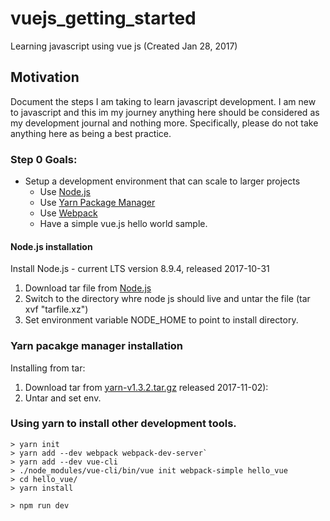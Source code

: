 # vuejs_getting_started
Learning javascript using vue js (Created Jan 28, 2017)

## Motivation

Document the steps I am taking to learn javascript development. I am new to javascript and this im my journey anything here 
should be considered as my development journal and nothing more. Specifically, please do not take anything here as being a 
best practice.  

### Step 0 Goals:

  * Setup a development environment that can scale to larger projects
    * Use [Node.js](https://nodejs.org/en/)
    * Use [Yarn Package Manager](https://yarnpkg.com/en/)
    * Use [Webpack](https://webpack.js.org/)
    * Have a simple vue.js hello world sample.
    
#### Node.js installation

Install Node.js - current LTS version 8.9.4, released 2017-10-31 
1) Download tar file from [Node.js](https://nodejs.org/en/)
2) Switch to the directory whre node js should live and untar the file (tar xvf "tarfile.xz")
3) Set environment variable NODE_HOME to point to install directory.

### Yarn pacakge manager installation

Installing from tar: 
1) Download tar from [yarn-v1.3.2.tar.gz](https://github.com/yarnpkg/yarn/releases/tag/v1.3.2) released 2017-11-02):
2) Untar and set env.

### Using yarn to install other development tools.

  ```
  > yarn init
  > yarn add --dev webpack webpack-dev-server`
  > yarn add --dev vue-cli
  > ./node_modules/vue-cli/bin/vue init webpack-simple hello_vue
  > cd hello_vue/
  > yarn install 
  
  > npm run dev
  ```
  






         
